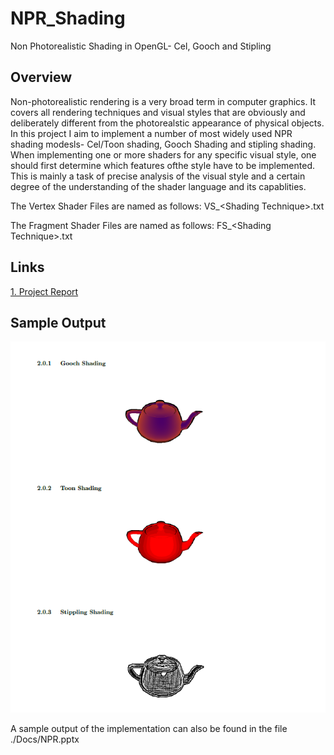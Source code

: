 # NPR_Shading
Non Photorealistic  Shading in OpenGL- Cel, Gooch and Stipling

## Overview

Non-photorealistic rendering is a very broad term in computer graphics. It covers all rendering techniques and visual styles that are obviously and deliberately different from the photorealstic appearance of physical objects. In this project I aim to implement a number of most widely used NPR shading modesls- Cel/Toon shading, Gooch Shading and stipling shading. When implementing one or more shaders for any specific visual style, one should first determine which features ofthe style have to be implemented. This is mainly a task of precise analysis of the visual style and a certain degree of the understanding of the shader language and its capablities.

The Vertex Shader Files are named as follows: VS_\<Shading Technique\>.txt
  
The Fragment Shader Files are named as follows: FS_\<Shading Technique\>.txt

## Links

[1. Project Report](./Docs/Project_Report.pdf)

## Sample Output

![Sample Output](Docs/Teapots.png)

A sample output of the implementation can also be found in the file ./Docs/NPR.pptx
